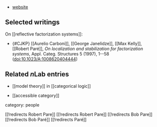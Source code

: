 * [website](http://www.mscs.dal.ca/~pare/)

## Selected writings

On [[reflective factorization systems]]:
 
* {#CJKP} [[Aurelio Carboni]], [[George Janelidze]], [[Max Kelly]], [[Robert Paré]], _On localization and stabilization for factorization systems_, Appl. Categ. Structures 5 (1997), 1--58 ([doi:10.1023/A:1008620404444](https://doi.org/10.1023/A:1008620404444))
 

## Related $n$Lab entries

* [[model theory]] in [[categorical logic]]

* [[accessible category]]

category: people

[[!redirects Robert Pare]]
[[!redirects Robert Pare]]
[[!redirects Bob Pare]]
[[!redirects Bob Paré]]
[[!redirects Paré]]